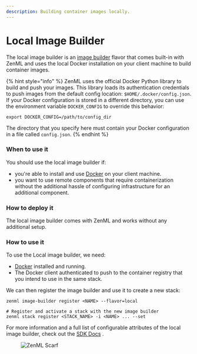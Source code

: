 ```yaml
---
description: Building container images locally.
---
```


# Local Image Builder

The local image builder is an [image builder](./) flavor that comes built-in with ZenML and uses the local Docker installation on your client machine to build container images.

{% hint style="info" %}
ZenML uses the official Docker Python library to build and push your images. This library loads its authentication credentials to push images from the default config location: `$HOME/.docker/config.json`. If your Docker configuration is stored in a different directory, you can use the environment variable `DOCKER_CONFIG` to override this behavior:

```shell
export DOCKER_CONFIG=/path/to/config_dir
```

The directory that you specify here must contain your Docker configuration in a file called `config.json`.
{% endhint %}

### When to use it

You should use the local image builder if:

* you're able to install and use [Docker](https://www.docker.com) on your client machine.
* you want to use remote components that require containerization without the additional hassle of configuring infrastructure for an additional component.

### How to deploy it

The local image builder comes with ZenML and works without any additional setup.

### How to use it

To use the Local image builder, we need:

* [Docker](https://www.docker.com) installed and running.
* The Docker client authenticated to push to the container registry that you intend to use in the same stack.

We can then register the image builder and use it to create a new stack:

```shell
zenml image-builder register <NAME> --flavor=local

# Register and activate a stack with the new image builder
zenml stack register <STACK_NAME> -i <NAME> ... --set
```

For more information and a full list of configurable attributes of the local image builder, check out the [SDK Docs](https://sdkdocs.zenml.io/latest/core_code_docs/core-image_builders.html#zenml.image_builders.local_image_builder) .

<figure><img src="https://static.scarf.sh/a.png?x-pxid=f0b4f458-0a54-4fcd-aa95-d5ee424815bc" alt="ZenML Scarf"><figcaption></figcaption></figure>
